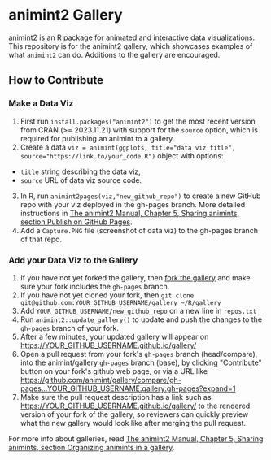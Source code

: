 # animint2 Gallery

[animint2](https://cran.r-project.org/web/packages/animint2/) is an R package for animated and interactive data visualizations. This repository is for the animint2 gallery, which showcases examples of what `animint2` can do. Additions to the gallery are encouraged.


## How to Contribute

### Make a Data Viz

1. First run `install.packages("animint2")` to get the most recent version from CRAN (>= 2023.11.21) with support for the `source` option, which is required for publishing an animint to a gallery.
2. Create a data `viz = animint(ggplots, title="data viz title", source="https://link.to/your_code.R")` object with options:
  * `title` string describing the data viz, 
  * `source` URL of data viz source code.
3. In R, run `animint2pages(viz,"new_github_repo")` to create a new GitHub repo with your viz deployed in the gh-pages branch. More detailed instructions in [The animint2 Manual, Chapter 5, Sharing animints, section Publish on GitHub Pages](https://rcdata.nau.edu/genomic-ml/animint2-manual/Ch05-sharing.html#pages).
4. Add a `Capture.PNG` file (screenshot of data viz) to the gh-pages branch of that repo.

### Add your Data Viz to the Gallery
  
1. If you have not yet forked the gallery, then [fork the gallery](https://github.com/animint/gallery/fork) and make sure your fork includes the `gh-pages` branch.
2. If you have not yet cloned your fork, then `git clone git@github.com:YOUR_GITHUB_USERNAME/gallery ~/R/gallery`
3. Add `YOUR_GITHUB_USERNAME/new_github_repo` on a new line in `repos.txt`
4. Run `animint2::update_gallery()` to update and push the changes to the `gh-pages` branch of your fork.
5. After a few minutes, your updated gallery will appear on https://YOUR_GITHUB_USERNAME.github.io/gallery/
6. Open a pull request from your fork's `gh-pages` branch (head/compare), into the animint/gallery `gh-pages` branch (base), by clicking "Contribute" button on your fork's github web page, or via a URL like  https://github.com/animint/gallery/compare/gh-pages...YOUR_GITHUB_USERNAME:gallery:gh-pages?expand=1
7. Make sure the pull request description has a link such as https://YOUR_GITHUB_USERNAME.github.io/gallery/ to the rendered version of your fork of the gallery, so reviewers can quickly preview what the new gallery would look like after merging the pull request.

For more info about galleries, read [The animint2 Manual, Chapter 5, Sharing animints, section Organizing animints in a gallery](https://rcdata.nau.edu/genomic-ml/animint2-manual/Ch05-sharing.html#gallery).
